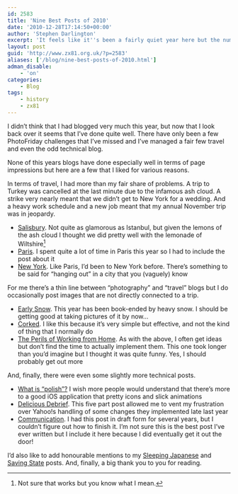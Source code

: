 ```yaml
---
id: 2583
title: 'Nine Best Posts of 2010'
date: '2010-12-28T17:14:50+00:00'
author: 'Stephen Darlington'
excerpt: 'It feels like it''s been a fairly quiet year here but the numbers tell a different story.'
layout: post
guid: 'http://www.zx81.org.uk/?p=2583'
aliases: ['/blog/nine-best-posts-of-2010.html']
adman_disable:
    - 'on'
categories:
    - Blog
tags:
    - history
    - zx81
---
```


I didn’t think that I had blogged very much this year, but now that I look back over it seems that I’ve done quite well. There have only been a few PhotoFriday challenges that I’ve missed and I’ve managed a fair few travel and even the odd technical blog.

None of this years blogs have done especially well in terms of page impressions but here are a few that I liked for various reasons.

In terms of travel, I had more than my fair share of problems. A trip to Turkey was cancelled at the last minute due to the infamous ash cloud. A strike very nearly meant that we didn’t get to New York for a wedding. And a heavy work schedule and a new job meant that my annual November trip was in jeopardy.

- [Salisbury](http://www.zx81.org.uk/travel/salisbury.html). Not quite as glamorous as Istanbul, but given the lemons of the ash cloud I thought we did pretty well with the lemonade of Wiltshire[^1]
- [Paris](http://www.zx81.org.uk/travel/paris-part-deux.html). I spent quite a lot of time in Paris this year so I had to include the post about it
- [New York](http://www.zx81.org.uk/travel/new-new-york.html). Like Paris, I’d been to New York before. There’s something to be said for “hanging out” in a city that you (vaguely) know

For me there’s a thin line between “photography” and “travel” blogs but I do occasionally post images that are not directly connected to a trip.

- [Early Snow](http://www.zx81.org.uk/photography/early-snow.html). This year has been book-ended by heavy snow. I should be getting good at taking pictures of it by now…
- [Corked](http://www.zx81.org.uk/photography/corked.html). I like this because it’s very simple but effective, and not the kind of thing that I normally do
- [The Perils of Working from Home](http://www.zx81.org.uk/blog/the-perils-of-working-from-home.html). As with the above, I often get ideas but don’t find the time to actually implement them. This one took longer than you’d imagine but I thought it was quite funny. Yes, I should probably get out more

And, finally, there were even some slightly more technical posts.

- [What is “polish”?](http://www.zx81.org.uk/computing/opinion/what-is-polish.html) I wish more people would understand that there’s more to a good iOS application that pretty icons and slick animations
- [Delicious Debrief](http://www.zx81.org.uk/computing/opinion/delicious-debrief-part-15.html). This five part post allowed me to vent my frustration over Yahoo!s handling of some changes they implemented late last year
- [Communication](http://www.zx81.org.uk/computing/opinion/communication.html). I had this post in draft form for several years, but I couldn’t figure out how to finish it. I’m not sure this is the best post I’ve ever written but I include it here because I did eventually get it out the door!

I’d also like to add honourable mentions to my [Sleeping Japanese](http://www.zx81.org.uk/travel/japan-sleeping.html) and [Saving State](http://www.zx81.org.uk/computing/software/iphone-dev-saving-state.html) posts. And, finally, a big thank you to you for reading.
[^1]: Not sure that works but you know what I mean.

